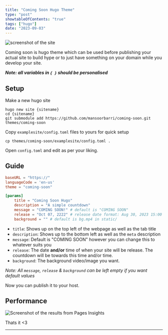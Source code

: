 ```yaml
---
title: "Coming Soon Hugo Theme"
type: "post" 
showtableOfContents: "true"
tags: ["hugo"]
date: "2023-09-03"
---
```


![screenshot of the site](/img/downloads/comingsoonhugo/site.png)

Coming soon is hugo theme which can be used before publishing your actual site to build hype or to just have something on your domain while you develop your site.

***Note: all variables in `{ }` should be personalised***

## Setup 
Make a new hugo site
```
hugo new site {sitename}
cd {sitename}
git submodule add https://github.com/mansoorbarri/coming-soon.git themes/coming-soon
```

Copy `examplesite/config.toml` files to yours for quick setup
```
cp themes/coming-soon/examplesite/config.toml . 
```

Open `config.toml` and edit as per your liking. 

## Guide 
```toml
baseURL = "https://"
languageCode = 'en-us'
theme = "coming-soon"

[params]
    title = "Coming Soon Hugo" 
    description = "A simple countdown"
    message = "COMING SOON!" # default is "COMING SOON" 
    release = "Oct 07, 2222" # release date format: Aug 30, 2023 15:00
    background = "" # default is bg.mp4 in static/
```

- `title`: Shows up on the top left of the webpage as well as the tab title
- `description`: Shows up to the bottom left as well as the `meta` description 
- `message`: Default is "COMING SOON" however you can change this to whatever suits you
- `release`: The date **and/or** time of when your site will be release. The countdown will be towards this time and/or time. 
- `background`: The background video/image you want.

*Note: All `message`, `release` & `background` can be left empty if you want default values*

Now you can publish it to your host. 

## Performance 
![Screenshot of the results from Pages Insights](/img/downloads/comingsoonhugo/performance.png)

Thats it <3 

---